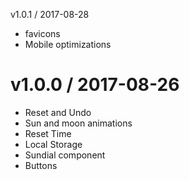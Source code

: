 v1.0.1 / 2017-08-28

  * favicons
  * Mobile optimizations 


v1.0.0 / 2017-08-26
==================

  * Reset and Undo
  * Sun and moon animations
  * Reset Time
  * Local Storage
  * Sundial component
  * Buttons
 
